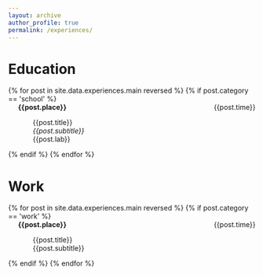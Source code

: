 ```yaml
---
layout: archive
author_profile: true
permalink: /experiences/
---
```


<!-- {% include base_path %} -->

# Education
<p></p>
{% for post in site.data.experiences.main reversed %}
{% if post.category == 'school' %}
<div style="display: flex; justify-content: space-between; margin-left: 50px; text-indent: -30px;">
<b>{{post.place}}</b>
{{post.time}}
</div>
<p style="margin-left: 50px">
{{post.title}} <br>
<em>{{post.subtitle}}</em> <br>
{{post.lab}}
</p>
{% endif %}
{% endfor %}

# Work
<p></p>
{% for post in site.data.experiences.main reversed %}
{% if post.category == 'work' %}
<div style="display: flex; justify-content: space-between; margin-left: 50px; text-indent: -30px;">
<b>{{post.place}}</b>
{{post.time}}
</div>
<p style="margin-left: 50px">
{{post.title}} <br>
{{post.subtitle}}
</p>
{% endif %}
{% endfor %}